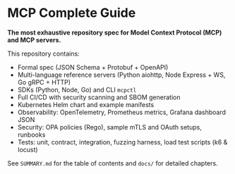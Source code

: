 # MCP Complete Guide

**The most exhaustive repository spec for Model Context Protocol (MCP) and MCP servers.**

This repository contains:
- Formal spec (JSON Schema + Protobuf + OpenAPI)
- Multi-language reference servers (Python aiohttp, Node Express + WS, Go gRPC + HTTP)
- SDKs (Python, Node, Go) and CLI `mcpctl`
- Full CI/CD with security scanning and SBOM generation
- Kubernetes Helm chart and example manifests
- Observability: OpenTelemetry, Prometheus metrics, Grafana dashboard JSON
- Security: OPA policies (Rego), sample mTLS and OAuth setups, runbooks
- Tests: unit, contract, integration, fuzzing harness, load test scripts (k6 & locust)

See `SUMMARY.md` for the table of contents and `docs/` for detailed chapters.

<!-- SEO Meta -->
<meta name="description" content="Exhaustive guide and starter kit for Model Context Protocol (MCP) servers with specs, implementations in Python, Node.js, Go, security, observability, and deployment.">
<meta name="keywords" content="MCP, Model Context Protocol, AI tools, server implementations, JSON-RPC, gRPC, observability, security">
<meta name="author" content="kawacukennedy">
<link rel="canonical" href="https://kawacukennedy.github.io/mcp-complete-guide/">
<!-- End SEO Meta -->
